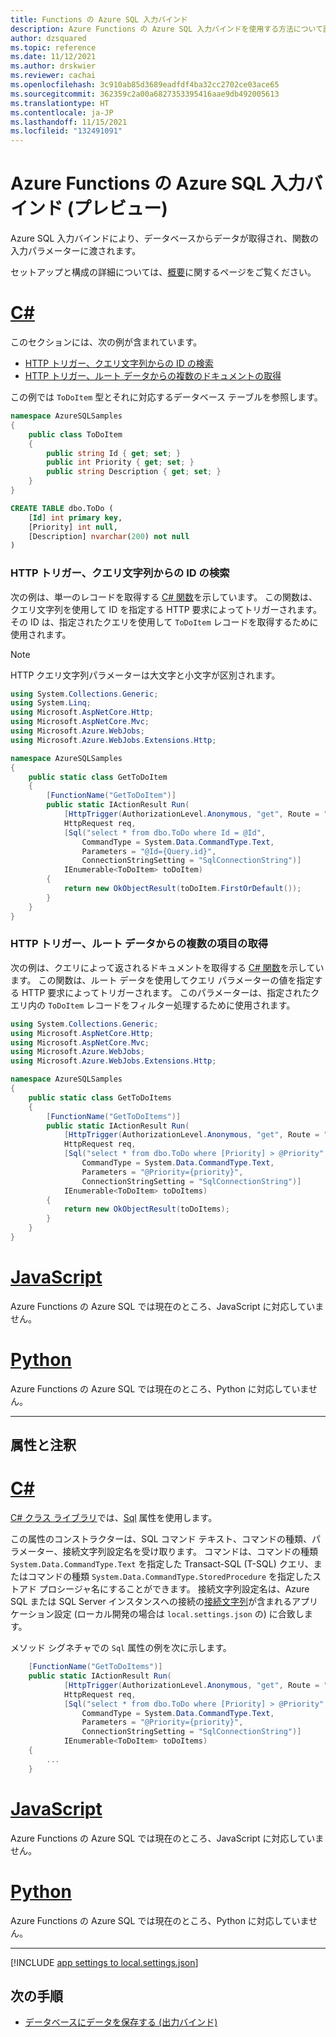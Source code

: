 ```yaml
---
title: Functions の Azure SQL 入力バインド
description: Azure Functions の Azure SQL 入力バインドを使用する方法について説明します。
author: dzsquared
ms.topic: reference
ms.date: 11/12/2021
ms.author: drskwier
ms.reviewer: cachai
ms.openlocfilehash: 3c910ab85d3689eadfdf4ba32cc2702ce03ace65
ms.sourcegitcommit: 362359c2a00a6827353395416aae9db492005613
ms.translationtype: HT
ms.contentlocale: ja-JP
ms.lasthandoff: 11/15/2021
ms.locfileid: "132491091"
---
```

# <a name="azure-sql-input-binding-for-azure-functions-preview"></a>Azure Functions の Azure SQL 入力バインド (プレビュー)

Azure SQL 入力バインドにより、データベースからデータが取得され、関数の入力パラメーターに渡されます。

セットアップと構成の詳細については、[概要](./functions-bindings-azure-sql.md)に関するページをご覧ください。

<a id="example" name="example"></a>

# <a name="c"></a>[C#](#tab/csharp)

このセクションには、次の例が含まれています。

* [HTTP トリガー、クエリ文字列からの ID の検索](#http-trigger-look-up-id-from-query-string-c)
* [HTTP トリガー、ルート データからの複数のドキュメントの取得](#http-trigger-get-multiple-items-from-route-data-c)

この例では `ToDoItem` 型とそれに対応するデータベース テーブルを参照します。

```cs
namespace AzureSQLSamples
{
    public class ToDoItem
    {
        public string Id { get; set; }
        public int Priority { get; set; }
        public string Description { get; set; }
    }
}
```

```sql
CREATE TABLE dbo.ToDo (
    [Id] int primary key,
    [Priority] int null,
    [Description] nvarchar(200) not null
)
```

<a id="http-trigger-look-up-id-from-query-string-c"></a>

### <a name="http-trigger-look-up-id-from-query-string"></a>HTTP トリガー、クエリ文字列からの ID の検索

次の例は、単一のレコードを取得する [C# 関数](functions-dotnet-class-library.md)を示しています。 この関数は、クエリ文字列を使用して ID を指定する HTTP 要求によってトリガーされます。 その ID は、指定されたクエリを使用して `ToDoItem` レコードを取得するために使用されます。

> [!NOTE]
> HTTP クエリ文字列パラメーターは大文字と小文字が区別されます。
>

```cs
using System.Collections.Generic;
using System.Linq;
using Microsoft.AspNetCore.Http;
using Microsoft.AspNetCore.Mvc;
using Microsoft.Azure.WebJobs;
using Microsoft.Azure.WebJobs.Extensions.Http;

namespace AzureSQLSamples
{
    public static class GetToDoItem
    {
        [FunctionName("GetToDoItem")]
        public static IActionResult Run(
            [HttpTrigger(AuthorizationLevel.Anonymous, "get", Route = "gettodoitem")]
            HttpRequest req,
            [Sql("select * from dbo.ToDo where Id = @Id",
                CommandType = System.Data.CommandType.Text,
                Parameters = "@Id={Query.id}",
                ConnectionStringSetting = "SqlConnectionString")]
            IEnumerable<ToDoItem> toDoItem)
        {
            return new OkObjectResult(toDoItem.FirstOrDefault());
        }
    }
}
```

<a id="http-trigger-get-multiple-items-from-route-data-c"></a>

### <a name="http-trigger-get-multiple-items-from-route-data"></a>HTTP トリガー、ルート データからの複数の項目の取得

次の例は、クエリによって返されるドキュメントを取得する [C# 関数](functions-dotnet-class-library.md)を示しています。 この関数は、ルート データを使用してクエリ パラメーターの値を指定する HTTP 要求によってトリガーされます。 このパラメーターは、指定されたクエリ内の `ToDoItem` レコードをフィルター処理するために使用されます。

```cs
using System.Collections.Generic;
using Microsoft.AspNetCore.Http;
using Microsoft.AspNetCore.Mvc;
using Microsoft.Azure.WebJobs;
using Microsoft.Azure.WebJobs.Extensions.Http;

namespace AzureSQLSamples
{
    public static class GetToDoItems
    {
        [FunctionName("GetToDoItems")]
        public static IActionResult Run(
            [HttpTrigger(AuthorizationLevel.Anonymous, "get", Route = "gettodoitems/{priority}")]
            HttpRequest req,
            [Sql("select * from dbo.ToDo where [Priority] > @Priority",
                CommandType = System.Data.CommandType.Text,
                Parameters = "@Priority={priority}",
                ConnectionStringSetting = "SqlConnectionString")]
            IEnumerable<ToDoItem> toDoItems)
        {
            return new OkObjectResult(toDoItems);
        }
    }
}
```

# <a name="javascript"></a>[JavaScript](#tab/javascript)

Azure Functions の Azure SQL では現在のところ、JavaScript に対応していません。

# <a name="python"></a>[Python](#tab/python)

Azure Functions の Azure SQL では現在のところ、Python に対応していません。

 ---

## <a name="attributes-and-annotations"></a>属性と注釈

# <a name="c"></a>[C#](#tab/csharp)

[C# クラス ライブラリ](functions-dotnet-class-library.md)では、[Sql](https://github.com/Azure/azure-functions-sql-extension/blob/main/src/SqlAttribute.cs) 属性を使用します。

この属性のコンストラクターは、SQL コマンド テキスト、コマンドの種類、パラメーター、接続文字列設定名を受け取ります。 コマンドは、コマンドの種類 `System.Data.CommandType.Text` を指定した Transact-SQL (T-SQL) クエリ、またはコマンドの種類 `System.Data.CommandType.StoredProcedure` を指定したストアド プロシージャ名にすることができます。 接続文字列設定名は、Azure SQL または SQL Server インスタンスへの接続の[接続文字列](/dotnet/api/microsoft.data.sqlclient.sqlconnection.connectionstring?view=sqlclient-dotnet-core-3.0&preserve-view=true#Microsoft_Data_SqlClient_SqlConnection_ConnectionString)が含まれるアプリケーション設定 (ローカル開発の場合は `local.settings.json` の) に合致します。

メソッド シグネチャでの `Sql` 属性の例を次に示します。

```csharp
    [FunctionName("GetToDoItems")]
    public static IActionResult Run(
            [HttpTrigger(AuthorizationLevel.Anonymous, "get", Route = "gettodoitems/{priority}")]
            HttpRequest req,
            [Sql("select * from dbo.ToDo where [Priority] > @Priority",
                CommandType = System.Data.CommandType.Text,
                Parameters = "@Priority={priority}",
                ConnectionStringSetting = "SqlConnectionString")]
            IEnumerable<ToDoItem> toDoItems)
    {
        ...
    }
```

# <a name="javascript"></a>[JavaScript](#tab/javascript)

Azure Functions の Azure SQL では現在のところ、JavaScript に対応していません。

# <a name="python"></a>[Python](#tab/python)

Azure Functions の Azure SQL では現在のところ、Python に対応していません。


---


[!INCLUDE [app settings to local.settings.json](../../includes/functions-app-settings-local.md)]



## <a name="next-steps"></a>次の手順

- [データベースにデータを保存する (出力バインド)](./functions-bindings-azure-sql-output.md)
